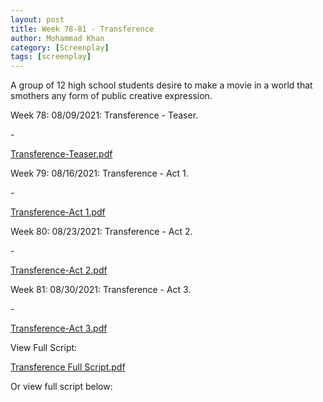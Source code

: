 ```yaml
---
layout: post
title: Week 78-81 - Transference
author: Mohammad Khan
category: [Screenplay]
tags: [screenplay]
---
```

A group of 12 high school students desire to make a movie in a world that smothers any form of public creative expression.

<p>Week 78: 08/09/2021: Transference - Teaser.</p>
- <p><a href="https://drive.google.com/file/d/16qxeOSpsXoUDhKxX4RO-iWgH3vcMTN5f/view?usp=sharing">
Transference-Teaser.pdf</a></p>

<p>Week 79: 08/16/2021: Transference - Act 1.</p>
- <p><a href="https://drive.google.com/file/d/1rfck36JNNtd6-wu0ZkyJeH8DdgGc5hJp/view?usp=sharing">
Transference-Act 1.pdf</a></p>

<p>Week 80: 08/23/2021: Transference - Act 2.</p>
- <p><a href="">
Transference-Act 2.pdf</a></p>

<p>Week 81: 08/30/2021: Transference - Act 3.</p>
- <p><a href="">
Transference-Act 3.pdf</a></p>

<p>View Full Script: </p>
<a href="">
Transference Full Script.pdf</a></p>

Or view full script below: 
<!-- <embed src="https://drive.google.com/file/d/1mrL8nISYXGzBGAjVw-4hgwagVCEkNMaT/view?usp=sharing#toolbar=0" width="800px" height="2100px" /> -->
<!-- <iframe
src="https://drive.google.com/file/d/1mdzXiCAwc6Eh8ZlTLng51c6LfjRRZqy1/view?usp=sharing&embedded=true"
style="width:718px; height:700px;" frameborder="0"></iframe>
 -->